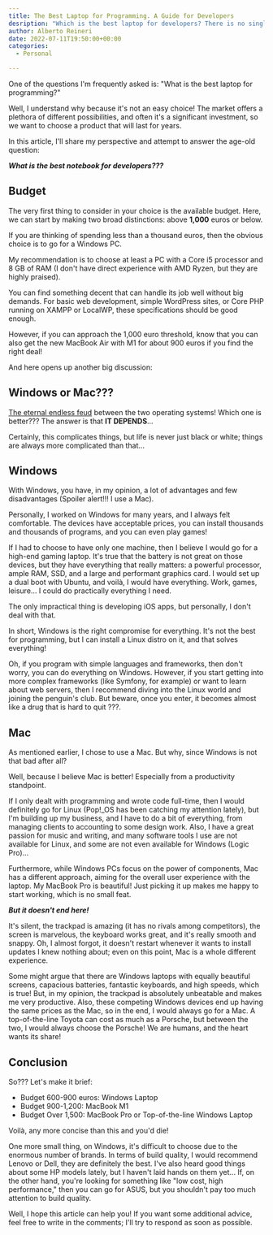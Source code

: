 ```yaml
---
title: The Best Laptop for Programming. A Guide for Developers
desription: "Which is the best laptop for developers? There is no single answer, but it's a complicated topic..."
author: Alberto Reineri
date: 2022-07-11T19:50:00+00:00
categories:
  - Personal

---
```




One of the questions I'm frequently asked is: "What is the best laptop for programming?"

Well, I understand why because it's not an easy choice! The market offers a plethora of different possibilities, and often it's a significant investment, so we want to choose a product that will last for years.

In this article, I'll share my perspective and attempt to answer the age-old question:

<p class="has-text-align-center has-medium-font-size">
  <em><strong>What is the best notebook for developers???</strong></em>
</p>

## Budget

The very first thing to consider in your choice is the available budget. Here, we can start by making two broad distinctions: above **1,000** euros or below.

If you are thinking of spending less than a thousand euros, then the obvious choice is to go for a Windows PC.

My recommendation is to choose at least a PC with a Core i5 processor and 8 GB of RAM (I don't have direct experience with AMD Ryzen, but they are highly praised).

You can find something decent that can handle its job well without big demands. For basic web development, simple WordPress sites, or Core PHP running on XAMPP or LocalWP, these specifications should be good enough.

However, if you can approach the 1,000 euro threshold, know that you can also get the new MacBook Air with M1 for about 900 euros if you find the right deal!

And here opens up another big discussion:

## Windows or Mac???

[The eternal endless feud][1] between the two operating systems! Which one is better??? The answer is that **IT DEPENDS**&#8230;

Certainly, this complicates things, but life is never just black or white; things are always more complicated than that&#8230;

## Windows

With Windows, you have, in my opinion, a lot of advantages and few disadvantages (Spoiler alert!!! I use a Mac).

Personally, I worked on Windows for many years, and I always felt comfortable. The devices have acceptable prices, you can install thousands and thousands of programs, and you can even play games!

If I had to choose to have only one machine, then I believe I would go for a high-end gaming laptop. It's true that the battery is not great on those devices, but they have everything that really matters: a powerful processor, ample RAM, SSD, and a large and performant graphics card. I would set up a dual boot with Ubuntu, and voilà, I would have everything. Work, games, leisure&#8230; I could do practically everything I need.

The only impractical thing is developing iOS apps, but personally, I don't deal with that.

In short, Windows is the right compromise for everything. It's not the best for programming, but I can install a Linux distro on it, and that solves everything!

Oh, if you program with simple languages and frameworks, then don't worry, you can do everything on Windows. However, if you start getting into more complex frameworks (like Symfony, for example) or want to learn about web servers, then I recommend diving into the Linux world and joining the penguin's club. But beware, once you enter, it becomes almost like a drug that is hard to quit ???.

## Mac

As mentioned earlier, I chose to use a Mac. But why, since Windows is not that bad after all?

Well, because I believe Mac is better! Especially from a productivity standpoint.

If I only dealt with programming and wrote code full-time, then I would definitely go for Linux (Pop!_OS has been catching my attention lately), but I'm building up my business, and I have to do a bit of everything, from managing clients to accounting to some design work. Also, I have a great passion for music and writing, and many software tools I use are not available for Linux, and some are not even available for Windows (Logic Pro)&#8230;

Furthermore, while Windows PCs focus on the power of components, Mac has a different approach, aiming for the overall user experience with the laptop. My MacBook Pro is beautiful! Just picking it up makes me happy to start working, which is no small feat.

<p class="has-text-align-center">
  <strong><em>But it doesn't end here!</em></strong>
</p>

It's silent, the trackpad is amazing (it has no rivals among competitors), the screen is marvelous, the keyboard works great, and it's really smooth and snappy. Oh, I almost forgot, it doesn't restart whenever it wants to install updates I knew nothing about; even on this point, Mac is a whole different experience.

Some might argue that there are Windows laptops with equally beautiful screens, capacious batteries, fantastic keyboards, and high speeds, which is true! But, in my opinion, the trackpad is absolutely unbeatable and makes me very productive. Also, these competing Windows devices end up having the same prices as the Mac, so in the end, I would always go for a Mac. A top-of-the-line Toyota can cost as much as a Porsche, but between the two, I would always choose the Porsche! We are humans, and the heart wants its share!

## Conclusion

So??? Let's make it brief:

  * Budget 600-900 euros: Windows Laptop
  * Budget 900-1,200: MacBook M1
  * Budget Over 1,500: MacBook Pro or Top-of-the-line Windows Laptop

Voilà, any more concise than this and you'd die!

One more small thing, on Windows, it's difficult to choose due to the enormous number of brands. In terms of build quality, I would recommend Lenovo or Dell, they are definitely the best. I've also heard good things about some HP models lately, but I haven't laid hands on them yet... If, on the other hand, you're looking for something like "low cost, high performance," then you can go for ASUS, but you shouldn't pay too much attention to build quality.

Well, I hope this article can help you! If you want some additional advice, feel free to write in the comments; I'll try to respond as soon as possible.

 [1]: /blog/windows-vs-mac-for-web-development-my-experience/
